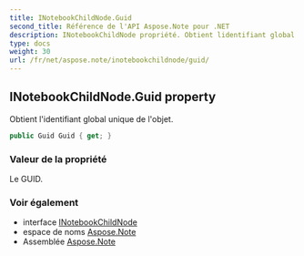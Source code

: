 ```yaml
---
title: INotebookChildNode.Guid
second_title: Référence de l'API Aspose.Note pour .NET
description: INotebookChildNode propriété. Obtient lidentifiant global unique de lobjet.
type: docs
weight: 30
url: /fr/net/aspose.note/inotebookchildnode/guid/
---
```

## INotebookChildNode.Guid property

Obtient l'identifiant global unique de l'objet.

```csharp
public Guid Guid { get; }
```

### Valeur de la propriété

Le GUID.

### Voir également

* interface [INotebookChildNode](../)
* espace de noms [Aspose.Note](../../inotebookchildnode/)
* Assemblée [Aspose.Note](../../../)


